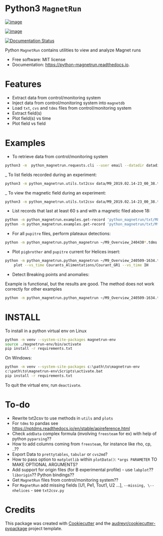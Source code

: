 # Python3 `MagnetRun`

[![image](https://img.shields.io/pypi/v/python_magnetrun.svg)](https://pypi.python.org/pypi/python_magnetrun)

[![image](https://img.shields.io/travis/Trophime/python_magnetrun.svg)](https://travis-ci.com/Trophime/python_magnetrun)

[![Documentation Status](https://readthedocs.org/projects/python-magnetrun/badge/?version=latest)](https://python-magnetrun.readthedocs.io/en/latest/?badge=latest)

Python `MagnetRun` contains utilities to view and analyze Magnet runs

-   Free software: MIT license
-   Documentation: <https://python-magnetrun.readthedocs.io>.

# Features

-   Extract data from control/monitoring system
-   Inject data from control/monitoring system into `magnetdb`
-   Load `txt`, `cvs` and `tdms` files from control/monitoring system
-   Extract field(s)
-   Plot field(s) vs time
-   Plot field vs field

# Examples

- To retrieve data from control/monitoring system

```bash
python3 -m  python_magnetrun.requests.cli --user email --datadir datadir [--save]
```

_ To list fields recorded during an experiment:

```bash
python3 -m python_magnetrun.utils.txt2csv data/M9_2019.02.14-23_00_38.txt --list
```


_ To view the magnetic field during an experiment:


```bash
python3 -m python_magnetrun.utils.txt2csv data/M9_2019.02.14-23_00_38.txt --plot_vs_time "Field" --show
```

<!--
- To model transient:

```python3 clawtest1.py M9_2019.02.14-23_00_38.txt --npts_per_domain=4437 --duration=3600 --ntimes=360```

- To plot temperature during an experiment and compare with NTU model:

```python3 heatexchanger_primary.py M9_2019.02.14-23_00_38.txt --ohtc=2103.09 --dT=4.93827 [find]```
 -->

- List records that last at least 60 s and with a magnetic filed above 18:

```bash
python -m python_magnetrun.examples.get-record 'python_magnetrun/txt/M8*.txt' select --duration 60 --field 18.
python -m python_magnetrun.examples.get-record 'python_magnetrun/txt/M*.txt' plot --xfield timestamp --fields teb --show
```

- For all `pupitre` files, perform plateaux detections:

```bash
python -m python_magnetrun.python_magnetrun ~/M9_Overview_240430*.tdms  stats --show --keys Courants_Alimentations/Référence_A1 --threshold 1
```

- Plot `pigbrother` and `pupitre` current for Helices insert:

```bash
python -m python_magnetrun.python_magnetrun ~/M9_Overview_240509-1634.tdms ~/M9_2024.05.09---16_34_03.txt \
    plot --vs_time Courants_Alimentations/Courant_GR1 --vs_time IH
```

- Detect Breaking points and anomalies:

Example is functional, but the results are good. The method does not work correctly for other examples

```bash
python -m python_magnetrun.python_magnetrun ~/M9_Overview_240509-1634.tdms  stats --show --keys Courants_Alimentations/Référence_GR1 --detect_bkpts --sav
```

# INSTALL

To install in a python virtual env on Linux

```bash
python -m venv --system-site-packages magnetrun-env
source ./magnetrun-env/bin/activate
pip install -r requirements.txt
```

On Windows:

```cmd
python -m venv --system-site-packages c:\path\to\magnetrun-env
c:\path\to\magnetrun-env\Scripts\activate.bat
pip install -r requirements.txt
```

To quit the virtual env, run `deactivate`.



# To-do

- Rewrite txt2csv to use methods in `utils` and `plots`
- For `tdms` to pandas see
    <https://nptdms.readthedocs.io/en/stable/apireference.html>
- Check `addData` complex formula (involving `freesteam` for ex) with help of python `pyparsing`??
- How to add columns coming from `freesteam`, for instance like rho, cp, \.\.??
- Export Data to `prettytables`, `tabular` or `cvs2md`?
- How to pass option to `matplotlib` within `plotData()`: `*args PARAMETER` TO MAKE OPTIONAL ARGUMENTS?
- Add support for origin files (for B experimental profile) - use `labplot`?? `liborigin`?? Python bindings??
- Get `MagnetRun` files from control/monitoring system??
- For `MagnetRun` add missing fields [U1, Pe1, Tout1, U2 \...\], `--missing, \--nhelices` - see `txt2csv.py`

# Credits

This package was created with
[Cookiecutter](https://github.com/audreyr/cookiecutter) and the
[audreyr/cookiecutter-pypackage](https://github.com/audreyr/cookiecutter-pypackage)
project template.
